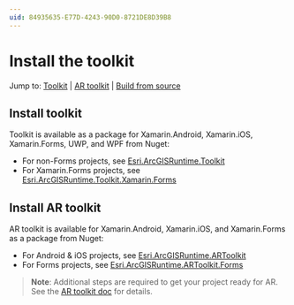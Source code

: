 ```yaml
---
uid: 84935635-E77D-4243-90D0-8721DE8D39B8
---
```


# Install the toolkit

Jump to: [Toolkit](#install-toolkit) | [AR toolkit](#install-ar-toolkit) | [Build from source](xref:3CCE1627-57F9-4ECB-A650-6D4D2E343337)

## Install toolkit

Toolkit is available as a package for Xamarin.Android, Xamarin.iOS, Xamarin.Forms, UWP, and WPF from Nuget:

* For non-Forms projects, see [Esri.ArcGISRuntime.Toolkit](https://www.nuget.org/packages/Esri.ArcGISRuntime.Toolkit)
* For Xamarin.Forms projects, see [Esri.ArcGISRuntime.Toolkit.Xamarin.Forms](https://www.nuget.org/packages/Esri.ArcGISRuntime.Toolkit.Xamarin.Forms)

## Install AR toolkit

AR toolkit is available for Xamarin.Android, Xamarin.iOS, and Xamarin.Forms as a package from Nuget:

* For Android & iOS projects, see [Esri.ArcGISRuntime.ARToolkit](https://www.nuget.org/packages/Esri.ArcGISRuntime.ARToolkit)
* For Forms projects, see [Esri.ArcGISRuntime.ARToolkit.Forms](https://www.nuget.org/packages/Esri.ArcGISRuntime.ARToolkit.Forms)

> **Note**: Additional steps are required to get your project ready for AR. See the [AR toolkit doc](xref:D07D974D-8587-428E-BC75-EF531108515B) for details.